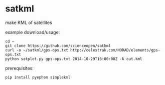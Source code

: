 satkml
======

make KML of satellites

example download/usage:
```
cd ~
git clone https://github.com/scienceopen/satkml
curl -o ~/satkml/gps-ops.txt http://celestrak.com/NORAD/elements/gps-ops.txt
python satplot.py gps-ops.txt 2014-10-29T16:00:00Z -k out.kml
```

prerequisites: 
```
pip install pyephem simplekml
```
